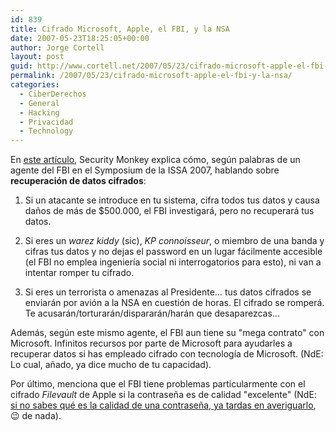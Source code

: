 ```yaml
---
id: 839
title: Cifrado Microsoft, Apple, el FBI, y la NSA
date: 2007-05-23T18:25:05+00:00
author: Jorge Cortell
layout: post
guid: http://www.cortell.net/2007/05/23/cifrado-microsoft-apple-el-fbi-y-la-nsa/
permalink: /2007/05/23/cifrado-microsoft-apple-el-fbi-y-la-nsa/
categories:
  - CiberDerechos
  - General
  - Hacking
  - Privacidad
  - Technology
---
```

En <a target="_blank" title="ITToolbox" href="http://blogs.ittoolbox.com/security/investigator/archives/fbi-encryption-really-pisses-us-off-16431">este artí­culo</a>, Security Monkey explica cómo, según palabras de un agente del FBI en el Symposium de la ISSA 2007, hablando sobre **recuperación de datos cifrados**:

1) Si un atacante se introduce en tu sistema, cifra todos tus datos y causa daños de más de $500.000, el FBI investigará, pero no recuperará tus datos.

2) Si eres un _warez kiddy_ (sic), _KP connoisseur_, o miembro de una banda y cifras tus datos y no dejas el password en un lugar fácilmente accesible (el FBI no emplea ingenierí­a social ni interrogatorios para esto), ni van a intentar romper tu cifrado.

3) Si eres un terrorista o amenazas al Presidente... tus datos cifrados se enviarán por avión a la NSA en cuestión de horas. El cifrado se romperá. Te acusarán/torturarán/dispararán/harán que desaparezcas...

Además, según este mismo agente, el FBI aun tiene su "mega contrato" con Microsoft. Infinitos recursos por parte de Microsoft para ayudarles a recuperar datos si has empleado cifrado con tecnologí­a de Microsoft. (NdE: Lo cual, añado, ya dice mucho de tu capacidad).

Por último, menciona que el FBI tiene problemas particularmente con el cifrado _Filevault_ de Apple si la contraseña es de calidad "excelente" (NdE: <a title="Carrera universitaria de Hacking" target="_blank" href="http://www.abertay.ac.uk/Courses/CDetails.cfm?CID=363&Key=002">si no sabes qué es la calidad de una contraseña, ya tardas en averiguarlo</a>, 😉 de nada).